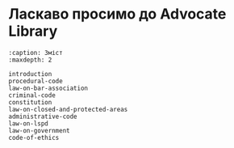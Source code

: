 # Ласкаво просимо до Advocate Library

```{toctree}
:caption: Зміст
:maxdepth: 2

introduction
procedural-code
law-on-bar-association
criminal-code
constitution
law-on-closed-and-protected-areas
administrative-code
law-on-lspd
law-on-government
code-of-ethics
